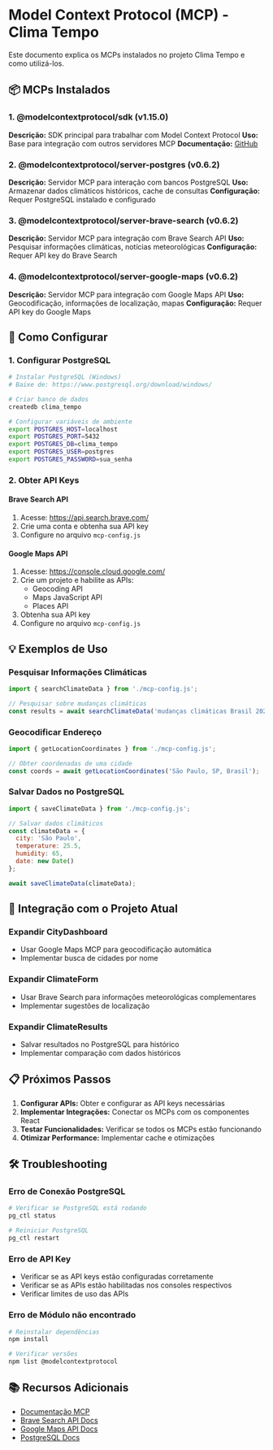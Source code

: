 # Model Context Protocol (MCP) - Clima Tempo

Este documento explica os MCPs instalados no projeto Clima Tempo e como utilizá-los.

## 📦 MCPs Instalados

### 1. @modelcontextprotocol/sdk (v1.15.0)
**Descrição:** SDK principal para trabalhar com Model Context Protocol
**Uso:** Base para integração com outros servidores MCP
**Documentação:** [GitHub](https://github.com/modelcontextprotocol/js)

### 2. @modelcontextprotocol/server-postgres (v0.6.2)
**Descrição:** Servidor MCP para interação com bancos PostgreSQL
**Uso:** Armazenar dados climáticos históricos, cache de consultas
**Configuração:** Requer PostgreSQL instalado e configurado

### 3. @modelcontextprotocol/server-brave-search (v0.6.2)
**Descrição:** Servidor MCP para integração com Brave Search API
**Uso:** Pesquisar informações climáticas, notícias meteorológicas
**Configuração:** Requer API key do Brave Search

### 4. @modelcontextprotocol/server-google-maps (v0.6.2)
**Descrição:** Servidor MCP para integração com Google Maps API
**Uso:** Geocodificação, informações de localização, mapas
**Configuração:** Requer API key do Google Maps

## 🚀 Como Configurar

### 1. Configurar PostgreSQL
```bash
# Instalar PostgreSQL (Windows)
# Baixe de: https://www.postgresql.org/download/windows/

# Criar banco de dados
createdb clima_tempo

# Configurar variáveis de ambiente
export POSTGRES_HOST=localhost
export POSTGRES_PORT=5432
export POSTGRES_DB=clima_tempo
export POSTGRES_USER=postgres
export POSTGRES_PASSWORD=sua_senha
```

### 2. Obter API Keys

#### Brave Search API
1. Acesse: https://api.search.brave.com/
2. Crie uma conta e obtenha sua API key
3. Configure no arquivo `mcp-config.js`

#### Google Maps API
1. Acesse: https://console.cloud.google.com/
2. Crie um projeto e habilite as APIs:
   - Geocoding API
   - Maps JavaScript API
   - Places API
3. Obtenha sua API key
4. Configure no arquivo `mcp-config.js`

## 💡 Exemplos de Uso

### Pesquisar Informações Climáticas
```javascript
import { searchClimateData } from './mcp-config.js';

// Pesquisar sobre mudanças climáticas
const results = await searchClimateData('mudanças climáticas Brasil 2024');
```

### Geocodificar Endereço
```javascript
import { getLocationCoordinates } from './mcp-config.js';

// Obter coordenadas de uma cidade
const coords = await getLocationCoordinates('São Paulo, SP, Brasil');
```

### Salvar Dados no PostgreSQL
```javascript
import { saveClimateData } from './mcp-config.js';

// Salvar dados climáticos
const climateData = {
  city: 'São Paulo',
  temperature: 25.5,
  humidity: 65,
  date: new Date()
};

await saveClimateData(climateData);
```

## 🔧 Integração com o Projeto Atual

### Expandir CityDashboard
- Usar Google Maps MCP para geocodificação automática
- Implementar busca de cidades por nome

### Expandir ClimateForm
- Usar Brave Search para informações meteorológicas complementares
- Implementar sugestões de localização

### Expandir ClimateResults
- Salvar resultados no PostgreSQL para histórico
- Implementar comparação com dados históricos

## 📋 Próximos Passos

1. **Configurar APIs:** Obter e configurar as API keys necessárias
2. **Implementar Integrações:** Conectar os MCPs com os componentes React
3. **Testar Funcionalidades:** Verificar se todos os MCPs estão funcionando
4. **Otimizar Performance:** Implementar cache e otimizações

## 🛠️ Troubleshooting

### Erro de Conexão PostgreSQL
```bash
# Verificar se PostgreSQL está rodando
pg_ctl status

# Reiniciar PostgreSQL
pg_ctl restart
```

### Erro de API Key
- Verificar se as API keys estão configuradas corretamente
- Verificar se as APIs estão habilitadas nos consoles respectivos
- Verificar limites de uso das APIs

### Erro de Módulo não encontrado
```bash
# Reinstalar dependências
npm install

# Verificar versões
npm list @modelcontextprotocol
```

## 📚 Recursos Adicionais

- [Documentação MCP](https://modelcontextprotocol.io/)
- [Brave Search API Docs](https://api.search.brave.com/app/dashboard)
- [Google Maps API Docs](https://developers.google.com/maps/documentation)
- [PostgreSQL Docs](https://www.postgresql.org/docs/) 